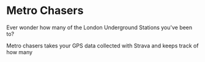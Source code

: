 # Metro Chasers

Ever wonder how many of the London Underground Stations you've been to?

Metro chasers takes your GPS data collected with Strava and keeps track of how many 